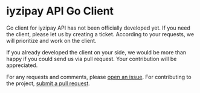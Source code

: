 # iyzipay API Go Client

Go client for iyzipay API has not been officially developed yet. If you need the client, please let us by creating a ticket. According to your requests, we will prioritize and work on the client. 

If you already developed the client on your side, we would be more than happy if you could send us via pull request. Your contribution will be appreciated.

For any requests and comments, please [open an issue](https://github.com/iyzico/iyzipay-go/issues/new). For contributing to the project, [submit a pull request](https://github.com/iyzico/iyzipay-go/pulls).
